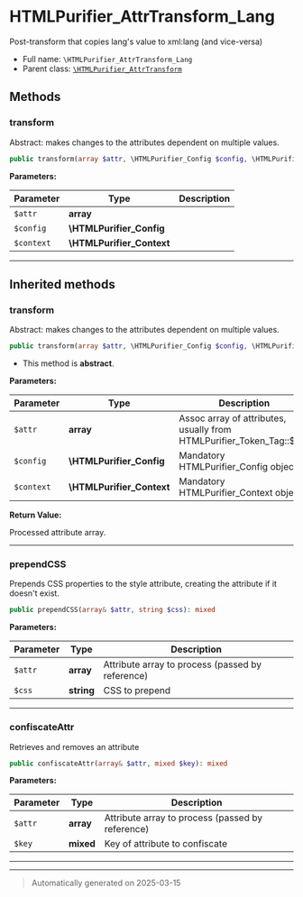
# HTMLPurifier_AttrTransform_Lang

Post-transform that copies lang's value to xml:lang (and vice-versa)



* Full name: `\HTMLPurifier_AttrTransform_Lang`
* Parent class: [`\HTMLPurifier_AttrTransform`](./HTMLPurifier_AttrTransform.md)




## Methods


### transform

Abstract: makes changes to the attributes dependent on multiple values.

```php
public transform(array $attr, \HTMLPurifier_Config $config, \HTMLPurifier_Context $context): array
```








**Parameters:**

| Parameter | Type | Description |
|-----------|------|-------------|
| `$attr` | **array** |  |
| `$config` | **\HTMLPurifier_Config** |  |
| `$context` | **\HTMLPurifier_Context** |  |





***


## Inherited methods


### transform

Abstract: makes changes to the attributes dependent on multiple values.

```php
public transform(array $attr, \HTMLPurifier_Config $config, \HTMLPurifier_Context $context): array
```




* This method is **abstract**.



**Parameters:**

| Parameter | Type | Description |
|-----------|------|-------------|
| `$attr` | **array** | Assoc array of attributes, usually from<br />HTMLPurifier_Token_Tag::$attr |
| `$config` | **\HTMLPurifier_Config** | Mandatory HTMLPurifier_Config object. |
| `$context` | **\HTMLPurifier_Context** | Mandatory HTMLPurifier_Context object |


**Return Value:**

Processed attribute array.




***

### prependCSS

Prepends CSS properties to the style attribute, creating the
attribute if it doesn't exist.

```php
public prependCSS(array& $attr, string $css): mixed
```








**Parameters:**

| Parameter | Type | Description |
|-----------|------|-------------|
| `$attr` | **array** | Attribute array to process (passed by reference) |
| `$css` | **string** | CSS to prepend |





***

### confiscateAttr

Retrieves and removes an attribute

```php
public confiscateAttr(array& $attr, mixed $key): mixed
```








**Parameters:**

| Parameter | Type | Description |
|-----------|------|-------------|
| `$attr` | **array** | Attribute array to process (passed by reference) |
| `$key` | **mixed** | Key of attribute to confiscate |





***


***
> Automatically generated on 2025-03-15
